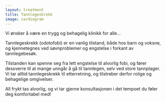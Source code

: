 ```yaml
---
layout: treatment
title: Tannlegeskrekk
image: cardiogram
---
```


Vi ønsker å være en trygg og behagelig klinikk for alle...

<!--more-->

Tannlegeskrekk (odotofobi) er en vanlig tilstand, både hos barn og voksne, og
kjennetegnes ved søvnproblemer og engstelse i forkant av tannlegebesøk.

Tilstanden kan spenne seg fra lett engstelse til alvorlig fobi, og fører
dessverre til at mange unngår å gå til tannlegen, selv ved store tannplager. Vi
tar alltid tannlegeskrekk til etterretning, og tilstreber derfor rolige og
behagelige omgivelser.

All frykt tas alvorlig, og vi tar gjerne konsultasjonen i det tempoet du føler
deg komfortabel med!
